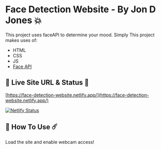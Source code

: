 # Face Detection Website - By Jon D Jones 💥

This project uses faceAPI to determine your mood.  Simply 
This project makes uses of:

- HTML
- CSS
- JS
- [Face API](https://github.com/justadudewhohacks/face-api.js/)

## 👻 Live Site URL & Status 👺

[https://face-detection-website.netlify.app/](https://face-detection-website.netlify.app/)

[![Netlify Status](https://api.netlify.com/api/v1/badges/d3860e83-76fc-4d44-a5e3-914334c20ad0/deploy-status)](https://app.netlify.com/sites/face-detection-website/deploys)

## 👾 How To Use ☄️

Load the site and enable webcam access!
